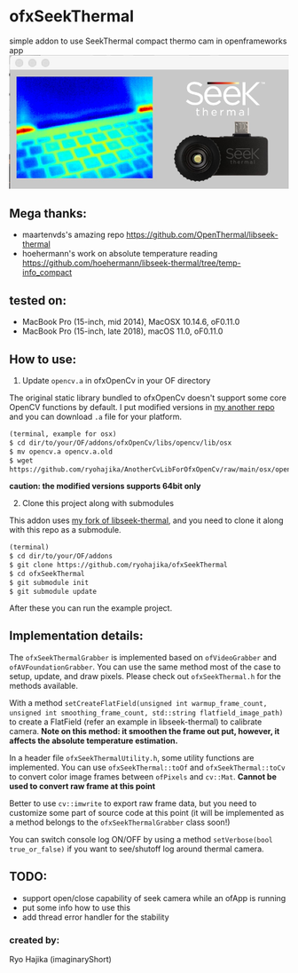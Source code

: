 # ofxSeekThermal
simple addon to use SeekThermal compact thermo cam in openframeworks app
![alt text](https://github.com/hzikajr/ofxSeekThermal/raw/master/ofxaddons_thumbnail.png "Preview")

## Mega thanks:
- maartenvds's amazing repo
https://github.com/OpenThermal/libseek-thermal
- hoehermann's work on absolute temperature reading
https://github.com/hoehermann/libseek-thermal/tree/temp-info_compact

## tested on:
- MacBook Pro (15-inch, mid 2014), MacOSX 10.14.6, oF0.11.0
- MacBook Pro (15-inch, late 2018), macOS 11.0, oF0.11.0

## How to use:
1. Update `opencv.a` in ofxOpenCv in your OF directory

The original static library bundled to ofxOpenCv doesn't support some core OpenCV functions by default. I put modified versions in [my another repo](https://github.com/ryohajika/AnotherCvLibForOfxOpenCv) and you can download `.a` file for your platform.
```
(terminal, example for osx)
$ cd dir/to/your/OF/addons/ofxOpenCv/libs/opencv/lib/osx
$ mv opencv.a opencv.a.old
$ wget https://github.com/ryohajika/AnotherCvLibForOfxOpenCv/raw/main/osx/opencv.a
```
**caution: the modified versions supports 64bit only**

2. Clone this project along with submodules

This addon uses [my fork of libseek-thermal](https://github.com/ryohajika/libseek-thermal), and you need to clone it along with this repo as a submodule.
```
(terminal)
$ cd dir/to/your/OF/addons
$ git clone https://github.com/ryohajika/ofxSeekThermal
$ cd ofxSeekThermal
$ git submodule init
$ git submodule update
```
After these you can run the example project.

## Implementation details:
The `ofxSeekThermalGrabber` is implemented based on `ofVideoGrabber` and `ofAVFoundationGrabber`. You can use the same method most of the case to setup, update, and draw pixels. Please check out `ofxSeekThermal.h` for the methods available.

With a method `setCreateFlatField(unsigned int warmup_frame_count, unsigned int smoothing_frame_count, std::string flatfield_image_path)` to create a FlatField (refer an example in libseek-thermal) to calibrate camera. **Note on this method: it smoothen the frame out put, however, it affects the absolute temperature estimation.**

In a header file `ofxSeekThermalUtility.h`, some utility functions are implemented. You can use `ofxSeekThermal::toOf` and `ofxSeekThermal::toCv` to convert color image frames between `ofPixels` and `cv::Mat`. **Cannot be used to convert raw frame at this point**

Better to use `cv::imwrite` to export raw frame data, but you need to customize some part of source code at this point (it will be implemented as a method belongs to the `ofxSeekThermalGrabber` class soon!)

You can switch console log ON/OFF by using a method `setVerbose(bool true_or_false)` if you want to see/shutoff log around thermal camera.

## TODO:
- support open/close capability of seek camera while an ofApp is running
- put some info how to use this
- add thread error handler for the stability

### created by:
Ryo Hajika (imaginaryShort)
